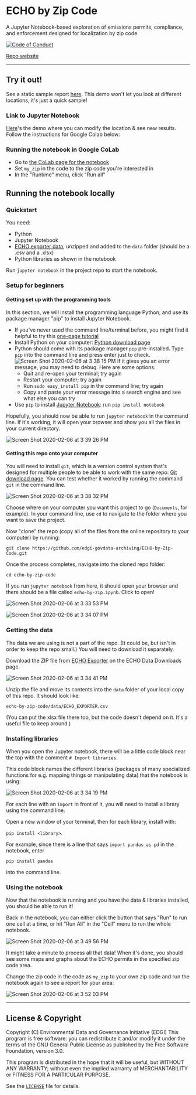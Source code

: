 # ECHO by Zip Code
A Jupyter Notebook-based exploration of emissions permits, compliance, and enforcement designed for localization by zip code

[![Code of Conduct](https://img.shields.io/badge/%E2%9D%A4-code%20of%20conduct-blue.svg?style=flat)](https://github.com/edgi-govdata-archiving/overview/blob/master/CONDUCT.md)

[Repo website](https://colab.research.google.com/github/edgi-govdata-archiving/ECHO-by-Zip-Code/blob/master/echo-by-zip.ipynb)

---
## Try it out!

See a static sample report [here](https://htmlpreview.github.io/?https://github.com/edgi-govdata-archiving/ECHO-by-Zip-Code/blob/master/echo-by-zip-demo.html). This demo won't let you look at different locations, it's just a quick sample!

### Link to Jupyter Notebook
[Here](https://colab.research.google.com/github/edgi-govdata-archiving/ECHO-by-Zip-Code/blob/master/echo-by-zip.ipynb)'s the demo where you can modify the location & see new results. Follow the instructions for Google Colab below:

### Running the notebook in Google CoLab
* Go to [the CoLab page for the notebook](https://colab.research.google.com/github/edgi-govdata-archiving/ECHO-by-Zip-Code/blob/master/echo-by-zip.ipynb)
* Set `my_zip` in the code to the zip code you're interested in
* In the "Runtime" menu, click "Run all"

## Running the notebook locally
### Quickstart
You need:
* Python
* Jupyter Notebook
* [ECHO exporter data](https://echo.epa.gov/tools/data-downloads#exporter), unzipped and added to the `data` folder (should be a .csv and a .xlsx)
* Python libraries as shown in the notebook

Run `jupyter notebook` in the project repo to start the notebook.

### Setup for beginners
#### Getting set up with the programming tools
In this section, we will install the programming language Python, and use its package manager "pip" to install Jupyter Notebook.

* If you've never used the command line/terminal before, you might find it helpful to try this [one-page tutorial](https://tessel.github.io/t2-start/cmd.html)
* Install Python on your computer: [Python download page](https://www.python.org/downloads/)
* Python should come with its package manager `pip` pre-installed. Type `pip` into the command line and press enter just to check.
![Screen Shot 2020-02-06 at 3 38 15 PM](https://user-images.githubusercontent.com/454690/73988245-ec30d780-48f6-11ea-88a7-529d876f360a.png)
If it gives you an error message, you may need to debug. Here are some options:
  * Quit and re-open your terminal; try again
  * Restart your computer; try again
  * Run `sudo easy_install pip` in the command line; try again
  * Copy and paste your error message into a search engine and see what else you can try
* Use `pip` to install [Jupyter Notebook](https://jupyter.org/install): run `pip install notebook`

Hopefully, you should now be able to run `jupyter notebook` in the command line. If it's working, it will open your browser and show you all the files in your current directory.

![Screen Shot 2020-02-06 at 3 39 26 PM](https://user-images.githubusercontent.com/454690/73988242-eaffaa80-48f6-11ea-90ed-24f15b91b97f.png)

#### Getting this repo onto your computer
You will need to install `git`, which is a version control system that's designed for multiple people to be able to work with the same repo: [Git download page](https://git-scm.com/downloads). You can test whether it worked by running the command `git` in the command line.

![Screen Shot 2020-02-06 at 3 38 32 PM](https://user-images.githubusercontent.com/454690/73988244-eb984100-48f6-11ea-81f6-e91ae7cd31aa.png)

Choose where on your computer you want this project to go (`Documents`, for example). In your command line, use `cd` to navigate to the folder where you want to save the project.

Now "clone" the repo (copy all of the files from the online repository to your computer) by running:

`git clone https://github.com/edgi-govdata-archiving/ECHO-by-Zip-Code.git`

Once the process completes, navigate into the cloned repo folder:

`cd echo-by-zip-code`

If you run `jupyter notebook` from here, it should open your browser and there should be a file called `echo-by-zip.ipynb`. Click to open!

![Screen Shot 2020-02-06 at 3 33 53 PM](https://user-images.githubusercontent.com/454690/73987763-4bdab300-48f6-11ea-95dc-ce467a117735.png)

![Screen Shot 2020-02-06 at 3 34 07 PM](https://user-images.githubusercontent.com/454690/73987762-4b421c80-48f6-11ea-8cfe-4e27d4b9d1c4.png)

### Getting the data
The data we are using is not a part of the repo. (It could be, but isn't in order to keep the repo small.) You will need to download it separately.

Download the ZIP file from [ECHO Exporter](https://echo.epa.gov/tools/data-downloads#exporter) on the ECHO Data Downloads page.

![Screen Shot 2020-02-06 at 3 34 41 PM](https://user-images.githubusercontent.com/454690/73987758-4aa98600-48f6-11ea-869b-422db8507cea.png)

Unzip the file and move its contents into the `data` folder of your local copy of this repo. It should look like:

`echo-by-zip-code/data/ECHO_EXPORTER.csv`

(You can put the xlsx file there too, but the code doesn't depend on it. It's a useful file to keep around.)

### Installing libraries

When you open the Jupyter notebook, there will be a little code block near the top with the comment `# Import libraries`.

This code block names the different libraries (packages of many specialized functions for e.g. mapping things or manipulating data) that the notebook is using:

![Screen Shot 2020-02-06 at 3 34 19 PM](https://user-images.githubusercontent.com/454690/73987761-4b421c80-48f6-11ea-9b15-cc39e34f51f4.png)

For each line with an `import` in front of it, you will need to install a library using the command line.

Open a new window of your terminal, then for each library, install with:

`pip install <library>`.

For example, since there is a line that says `import pandas as pd` in the notebook, enter

`pip install pandas`

into the command line.

### Using the notebook
Now that the notebook is running and you have the data & libraries installed, you should be able to run it!

Back in the notebook, you can either click the button that says "Run" to run one cell at a time, or hit "Run All" in the "Cell" menu to run the whole notebook.

![Screen Shot 2020-02-06 at 3 49 56 PM](https://user-images.githubusercontent.com/454690/73988710-56964780-48f8-11ea-9828-bac90e047058.png)

It might take a minute to process all that data! When it's done, you should see some maps and graphs about the ECHO permits in the specified zip code area.

Change the zip code in the code as `my_zip` to your own zip code and run the notebook again to see a report for your area:

![Screen Shot 2020-02-06 at 3 52 03 PM](https://user-images.githubusercontent.com/454690/73988794-a37a1e00-48f8-11ea-8d13-9acb7321aed2.png)

---

## License & Copyright

Copyright (C) <year> Environmental Data and Governance Initiative (EDGI)
This program is free software: you can redistribute it and/or modify it under the terms of the GNU General Public License as published by the Free Software Foundation, version 3.0.

This program is distributed in the hope that it will be useful, but WITHOUT ANY WARRANTY; without even the implied warranty of MERCHANTABILITY or FITNESS FOR A PARTICULAR PURPOSE.

See the [`LICENSE`](/LICENSE) file for details.
